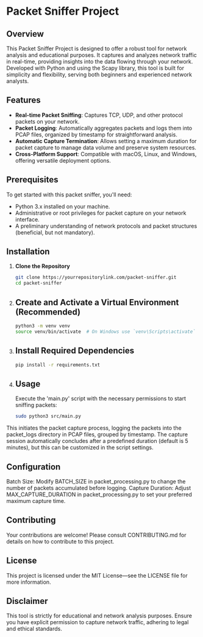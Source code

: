 # Packet Sniffer Project

## Overview

This Packet Sniffer Project is designed to offer a robust tool for network analysis and educational purposes.
It captures and analyzes network traffic in real-time, providing insights into the data flowing through your network.
Developed with Python and using the Scapy library, this tool is built for simplicity and flexibility,
serving both beginners and experienced network analysts.

## Features

- **Real-time Packet Sniffing**: Captures TCP, UDP, and other protocol packets on your network.
- **Packet Logging**: Automatically aggregates packets and logs them into PCAP files, organized by timestamp for straightforward analysis.
- **Automatic Capture Termination**: Allows setting a maximum duration for packet capture to manage data volume and preserve system resources.
- **Cross-Platform Support**: Compatible with macOS, Linux, and Windows, offering versatile deployment options.

## Prerequisites

To get started with this packet sniffer, you'll need:

- Python 3.x installed on your machine.
- Administrative or root privileges for packet capture on your network interface.
- A preliminary understanding of network protocols and packet structures (beneficial, but not mandatory).

## Installation

1. **Clone the Repository**

   ```bash
   git clone https://yourrepositorylink.com/packet-sniffer.git
   cd packet-sniffer

2. ## Create and Activate a Virtual Environment (Recommended)

   ```bash
   python3 -m venv venv
   source venv/bin/activate  # On Windows use `venv\Scripts\activate`

3. ## Install Required Dependencies

   ```bash
   pip install -r requirements.txt

4. ## Usage

   Execute the 'main.py' script with the necessary permissions to start sniffing packets:
   ```bash
   sudo python3 src/main.py

This initiates the packet capture process,
logging the packets into the packet_logs directory in PCAP files, grouped by timestamp.
The capture session automatically concludes after a predefined duration (default is 5 minutes),
but this can be customized in the script settings.

## Configuration
Batch Size: Modify BATCH_SIZE in packet_processing.py to change the number of packets accumulated before logging.
Capture Duration: Adjust MAX_CAPTURE_DURATION in packet_processing.py to set your preferred maximum capture time.

## Contributing
Your contributions are welcome! Please consult CONTRIBUTING.md for details on how to contribute to this project.

## License
This project is licensed under the MIT License—see the LICENSE file for more information.

## Disclaimer
This tool is strictly for educational and network analysis purposes.
Ensure you have explicit permission to capture network traffic, adhering to legal and ethical standards.
